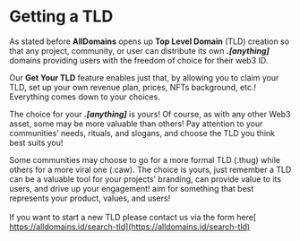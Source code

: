 # Getting a TLD

As stated before **AllDomains** opens up **Top Level Domain** (TLD) creation so that any project, community, or user can distribute its own _**.\[anything]**_ domains providing users with the freedom of choice for their web3 ID.

Our **Get Your TLD** feature enables just that, by allowing you to claim your TLD, set up your own revenue plan, prices, NFTs background, etc.! Everything comes down to your choices.

The choice for your _**.\[anything]**_ is yours! Of course, as with any other Web3 asset, some may be more valuable than others! Pay attention to your communities’ needs, rituals, and slogans, and choose the TLD you think best suits you!

Some communities may choose to go for a more formal TLD (.thug) while others for a more viral one (.caw). The choice is yours, just remember a TLD can be a valuable tool for your projects’ branding, can provide value to its users, and drive up your engagement! aim for something that best represents your product, values, and users!\
\
If you want to start a new TLD please contact us via the form here[ https://alldomains.id/search-tld](https://alldomains.id/search-tld)
